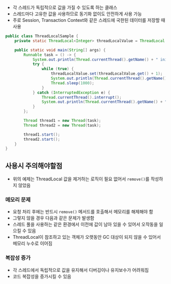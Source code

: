 - 각 스레드가 독립적으로 값을 가질 수 있도록 하는 클래스
- 스레드마다 고유한 값을 사용하므로 동기화 없이도 안전하게 사용 가능
- 주로 Session, Transaction Context와 같은 스레드에 국한된 데이터를 저장할 때 사용

```java
public class ThreadLocalSample {
    private static ThreadLocal<Integer> threadLocalValue = ThreadLocal.withInitial(() -> 1);

    public static void main(String[] args) {
        Runnable task = () -> {
            System.out.println(Thread.currentThread().getName() + " init value: " + threadLocalValue.get());
            try {
                while (true) {
                    threadLocalValue.set(threadLocalValue.get() + 1);
                    System.out.println(Thread.currentThread().getName() + " value: " + threadLocalValue.get());
                    Thread.sleep(1000);
                }
            } catch (InterruptedException e) {
                Thread.currentThread().interrupt();
                System.out.println(Thread.currentThread().getName() + " interrupted");
            }
        };

        Thread thread1 = new Thread(task);
        Thread thread2 = new Thread(task);

        thread1.start();
        thread2.start();
    }
}
```

## 사용시 주의해야할점
- 위의 예제는 ThreadLocal 값을 제거하는 로직이 필요 없어서 `remove()`를 작성하지 않았음
### 메모리 문제
- 요청 처리 후에는 반드시 `remove()` 메서드를 호출해서 메모리를 해제해야 함
- 그렇지 않을 경우 다음과 같은 문제가 발생함
- 스레드 풀을 사용하는 같은 환경에서 이전에 값이 남아 있을 수 있어서 오작동을 일으킬 수 있음
- ThreadLocal이 참조하고 있는 객체가 오랫동안 GC 대상이 되지 않을 수 있어서 메모리 누수로 이어짐
### 복잡성 증가
- 각 스레드에서 독립적으로 값을 유지해서 디버깅이나 유지보수가 어려워짐
- 코드 복잡성을 증가시킬 수 있음


